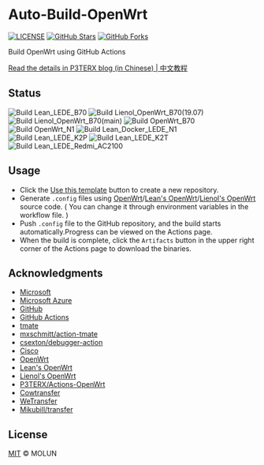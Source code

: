 # Auto-Build-OpenWrt

[![LICENSE](https://img.shields.io/github/license/mashape/apistatus.svg?style=flat-square&label=LICENSE)](https://github.com/molun/Auto-Build-OpenWrt/blob/master/LICENSE)
[![GitHub Stars](https://img.shields.io/github/stars/P3TERX/Actions-OpenWrt.svg?style=flat-square&label=Stars&logo=github)](https://github.com/P3TERX/Actions-OpenWrt/stargazers)
[![GitHub Forks](https://img.shields.io/github/forks/P3TERX/Actions-OpenWrt.svg?style=flat-square&label=Forks&logo=github)](https://github.com/P3TERX/Actions-OpenWrt/fork)

Build OpenWrt using GitHub Actions

[Read the details in P3TERX blog (in Chinese) | 中文教程](https://p3terx.com/archives/build-openwrt-with-github-actions.html)

## Status

![Build Lean_LEDE_B70](https://github.com/molun/Auto-Build-OpenWrt/workflows/Build%20Lean_LEDE_B70/badge.svg)
![Build Lienol_OpenWrt_B70(19.07)](https://github.com/molun/Auto-Build-OpenWrt/workflows/Build%20Lienol_OpenWrt_B70(19.07)/badge.svg)
![Build Lienol_OpenWrt_B70(main)](https://github.com/molun/Auto-Build-OpenWrt/workflows/Build%20Lienol_OpenWrt_B70(main)/badge.svg)
![Build OpenWrt_B70](https://github.com/molun/Auto-Build-OpenWrt/workflows/Build%20OpenWrt_B70/badge.svg)
![Build OpenWrt_N1](https://github.com/molun/Auto-Build-OpenWrt/workflows/Build%20OpenWrt_N1/badge.svg)
![Build Lean_Docker_LEDE_N1](https://github.com/molun/Auto-Build-OpenWrt/workflows/Build%20Lean_Docker_LEDE_N1/badge.svg)
![Build Lean_LEDE_K2P](https://github.com/molun/Auto-Build-OpenWrt/workflows/Build%20Lean_LEDE_K2P/badge.svg)
![Build Lean_LEDE_K2T](https://github.com/molun/Auto-Build-OpenWrt/workflows/Build%20Lean_LEDE_K2T/badge.svg)
![Build Lean_LEDE_Redmi_AC2100](https://github.com/molun/Auto-Build-OpenWrt/workflows/Build%20Lean_LEDE_Redmi_AC2100/badge.svg)

## Usage

- Click the [Use this template](https://github.com/molun/Auto-Build-OpenWrt/generate) button to create a new repository.
- Generate `.config` files using [OpenWrt](https://github.com/openwrt/openwrt)/[Lean's OpenWrt](https://github.com/coolsnowwolf/lede)/[Lienol's OpenWrt](https://github.com/Lienol/openwrt) source code. ( You can change it through environment variables in the workflow file. )
- Push `.config` file to the GitHub repository, and the build starts automatically.Progress can be viewed on the Actions page.
- When the build is complete, click the `Artifacts` button in the upper right corner of the Actions page to download the binaries.

## Acknowledgments

- [Microsoft](https://www.microsoft.com)
- [Microsoft Azure](https://azure.microsoft.com)
- [GitHub](https://github.com)
- [GitHub Actions](https://github.com/features/actions)
- [tmate](https://github.com/tmate-io/tmate)
- [mxschmitt/action-tmate](https://github.com/mxschmitt/action-tmate)
- [csexton/debugger-action](https://github.com/csexton/debugger-action)
- [Cisco](https://www.cisco.com/)
- [OpenWrt](https://github.com/openwrt/openwrt)
- [Lean's OpenWrt](https://github.com/coolsnowwolf/lede)
- [Lienol's OpenWrt](https://github.com/Lienol/openwrt)
- [P3TERX/Actions-OpenWrt](https://github.com/P3TERX/Actions-OpenWrt)
- [Cowtransfer](https://cowtransfer.com)
- [WeTransfer](https://wetransfer.com/)
- [Mikubill/transfer](https://github.com/Mikubill/transfer)

## License

[MIT](https://github.com/molun/Auto-Build-OpenWrt/blob/master/LICENSE) © MOLUN